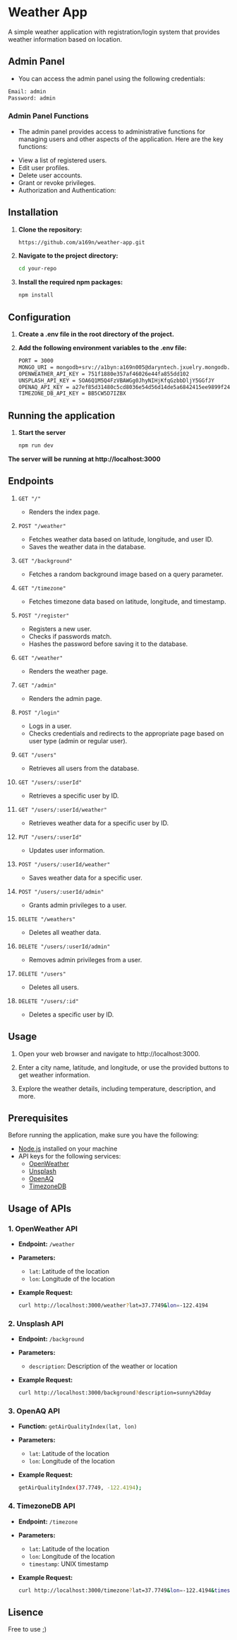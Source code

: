 # Weather App

A simple weather application with registration/login system that provides weather information based on location.

## Admin Panel

- You can access the admin panel using the following credentials:
```bash
Email: admin
Password: admin
```

### Admin Panel Functions
- The admin panel provides access to administrative functions for managing users and other aspects of the application. Here are the key functions:

* View a list of registered users.
* Edit user profiles.
* Delete user accounts.
* Grant or revoke privileges.
* Authorization and Authentication:

## Installation

1. **Clone the repository:**

   ```bash
   https://github.com/a169n/weather-app.git

2. **Navigate to the project directory:**

   ```bash
   cd your-repo

1. **Install the required npm packages:**

   ```bash
   npm install

## Configuration

1. **Create a .env file in the root directory of the project.**

2. **Add the following environment variables to the .env file:**
    ```bash
    PORT = 3000
    MONGO_URI = mongodb+srv://a1byn:a169n005@daryntech.jxuelry.mongodb.net/weather_db?retryWrites=true&w=majority
    OPENWEATHER_API_KEY = 751f1880e357af46026e44fa855dd102
    UNSPLASH_API_KEY = SOA6Q1M5Q4FzVBAWGg0JhyNIHjKfqGzbbDljY5GGfJY
    OPENAQ_API_KEY = a27ef85d31480c5cd8036e54d56d14de5a6842415ee9899f24e39605d32836f9
    TIMEZONE_DB_API_KEY = BB5CW5D7IZBX

## Running the application

1. **Start the server**
    ```bash
    npm run dev
    
**The server will be running at http://localhost:3000**


## Endpoints
1. ```GET "/"```
   - Renders the index page.

2. ```POST "/weather"```
   - Fetches weather data based on latitude, longitude, and user ID.
   - Saves the weather data in the database.

3. ```GET "/background"```
   - Fetches a random background image based on a query parameter.

4. ```GET "/timezone"```
   - Fetches timezone data based on latitude, longitude, and timestamp.

5. ```POST "/register"```
   - Registers a new user.
   - Checks if passwords match.
   - Hashes the password before saving it to the database.

6. ```GET "/weather"```
   - Renders the weather page.

7. ```GET "/admin"```
   - Renders the admin page.

8. ```POST "/login"```
   - Logs in a user.
   - Checks credentials and redirects to the appropriate page based on user type (admin or regular user).

9. ```GET "/users"```
   - Retrieves all users from the database.

10. ```GET "/users/:userId"```
    - Retrieves a specific user by ID.

11. ```GET "/users/:userId/weather"```
    - Retrieves weather data for a specific user by ID.

12. ```PUT "/users/:userId"```
    - Updates user information.

13. ```POST "/users/:userId/weather"```
    - Saves weather data for a specific user.

14. ```POST "/users/:userId/admin"```
    - Grants admin privileges to a user.

15. ```DELETE "/weathers"```
    - Deletes all weather data.

16. ```DELETE "/users/:userId/admin"```
    - Removes admin privileges from a user.

17. ```DELETE "/users"```
    - Deletes all users.

18. ```DELETE "/users/:id"```
    - Deletes a specific user by ID.

## Usage

1. Open your web browser and navigate to http://localhost:3000.

2. Enter a city name, latitude, and longitude, or use the provided buttons to get weather information.

3. Explore the weather details, including temperature, description, and more.

## Prerequisites

Before running the application, make sure you have the following:

- [Node.js](https://nodejs.org/) installed on your machine
- API keys for the following services:
  - [OpenWeather](https://openweathermap.org/api)
  - [Unsplash](https://unsplash.com/developers)
  - [OpenAQ](https://docs.openaq.org/#api-Overview)
  - [TimezoneDB](https://timezonedb.com/api)

## Usage of APIs

### 1. OpenWeather API

- **Endpoint:** `/weather`
- **Parameters:**
  - `lat`: Latitude of the location
  - `lon`: Longitude of the location
- **Example Request:**

  ```bash
  curl http://localhost:3000/weather?lat=37.7749&lon=-122.4194

### 2. Unsplash API

- **Endpoint:** `/background`
- **Parameters:**
  - `description`: Description of the weather or location
- **Example Request:**

  ```bash
  curl http://localhost:3000/background?description=sunny%20day

### 3. OpenAQ API

- **Function:** `getAirQualityIndex(lat, lon)`
- **Parameters:**
  - `lat`: Latitude of the location
  - `lon`: Longitude of the location
- **Example Request:**

  ```bash
  getAirQualityIndex(37.7749, -122.4194);


### 4. TimezoneDB API

- **Endpoint:** `/timezone`
- **Parameters:**
  - `lat`: Latitude of the location
  - `lon`: Longitude of the location
  - `timestamp`: UNIX timestamp
- **Example Request:**

  ```bash
  curl http://localhost:3000/timezone?lat=37.7749&lon=-122.4194&timestamp=1642742400


## Lisence

Free to use ;)


  






